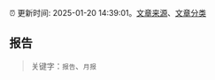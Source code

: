 :alarm_clock: 更新时间: 2025-01-20 14:39:01。[文章来源](/README.md)、[文章分类](/TAGS.md)

## 报告


> 关键字：`报告`、`月报`



